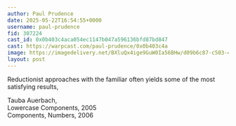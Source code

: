 ```yaml
---
author: Paul Prudence
date: 2025-05-22T16:54:55+0000
username: paul-prudence
fid: 307224
cast_id: 0x0b403c4aca054ec1147b047a596136bfd87bd847
cast: https://warpcast.com/paul-prudence/0x0b403c4a
image: https://imagedelivery.net/BXluQx4ige9GuW0Ia56BHw/d09b6c87-c503-471f-2ae0-6689186df000/original
layout: post
---
```

Reductionist approaches with the familiar often yields some of the most satisfying results,  
  
Tauba Auerbach,  
Lowercase Components, 2005  
Components, Numbers, 2006  

<img src='https://imagedelivery.net/BXluQx4ige9GuW0Ia56BHw/d09b6c87-c503-471f-2ae0-6689186df000/original' alt='' referrerpolicy='no-referrer'/>
<img src='https://imagedelivery.net/BXluQx4ige9GuW0Ia56BHw/d70fd512-38dd-460e-42a1-4b5e3e869500/original' alt='' referrerpolicy='no-referrer'/>
